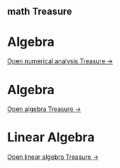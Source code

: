 math Treasure
---

# Algebra

[Open numerical analysis Treasure →](math/numerical_analysis.md/)


# Algebra

[Open algebra Treasure →](math/algebra.md/)


# Linear Algebra

[Open linear algebra Treasure →](math/linear_algebra.md/)
